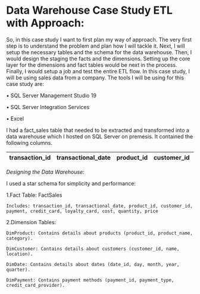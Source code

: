 # Data Warehouse Case Study ETL with Approach:

So, in this case study I want to first plan my way of approach. The very first step is to understand the problem and plan how I will tackle it. Next, I will setup the necessary tables and the schema for the data warehouse. Then, I would design the staging the facts and the dimensions. Setting up the core layer for the dimensions and fact tables would be next in the process. Finally, I would setup a job and test the entire ETL flow. In this case study, I will be using sales data from a company. The tools I will be using for this case study are:

•	SQL Server Management Studio 19

•	SQL Server Integration Services

•	Excel

I had a fact_sales table that needed to be extracted and transformed into a data warehouse which I hosted on SQL Server on premesis. It contained the following columns.

| transaction_id | transactional_date | product_id | customer_id | payment | credit_card | loyalty_card	| cost | quantity | price |
| -------------- |:------------------:| ----------:| -----------:| -------:| -----------:| ------------:| ----:| --------:| -----:|


*Designing the Data Warehouse:*

I used a star schema for simplicity and performance:

1.Fact Table: FactSales

    Includes: transaction_id, transactional_date, product_id, customer_id, payment, credit_card, loyalty_card, cost, quantity, price
    
2.Dimension Tables:

    DimProduct: Contains details about products (product_id, product_name, category).
    
    DimCustomer: Contains details about customers (customer_id, name, location).
    
    DimDate: Contains details about dates (date_id, day, month, year, quarter).
   
    DimPayment: Contains payment methods (payment_id, payment_type, credit_card_provider).

